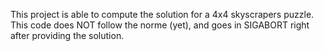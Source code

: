 This project is able to compute the solution for a 4x4 skyscrapers puzzle. This code does NOT follow the norme (yet), and goes in SIGABORT right after providing the solution.
